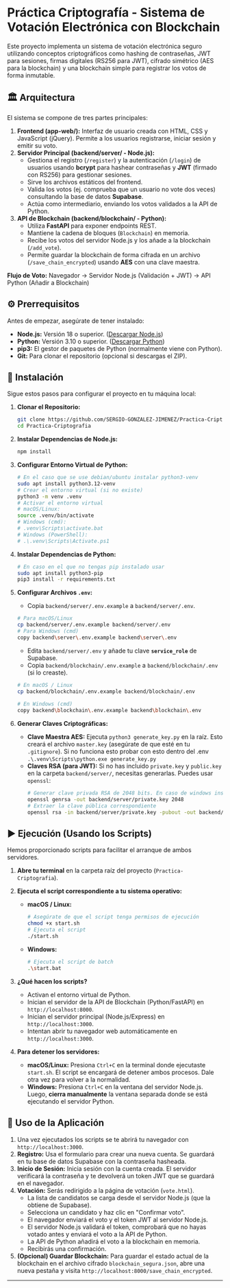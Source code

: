 # Práctica Criptografía - Sistema de Votación Electrónica con Blockchain

Este proyecto implementa un sistema de votación electrónica seguro utilizando conceptos criptográficos como hashing de contraseñas, JWT para sesiones, firmas digitales (RS256 para JWT), cifrado simétrico (AES para la blockchain) y una blockchain simple para registrar los votos de forma inmutable.

## 🏛️ Arquitectura

El sistema se compone de tres partes principales:

1.  **Frontend (app-web/):** Interfaz de usuario creada con HTML, CSS y JavaScript (jQuery). Permite a los usuarios registrarse, iniciar sesión y emitir su voto.
2.  **Servidor Principal (backend/server/ - Node.js):**
    * Gestiona el registro (`/register`) y la autenticación (`/login`) de usuarios usando **bcrypt** para hashear contraseñas y **JWT** (firmado con RS256) para gestionar sesiones.
    * Sirve los archivos estáticos del frontend.
    * Valida los votos (ej. comprueba que un usuario no vote dos veces) consultando la base de datos **Supabase**.
    * Actúa como intermediario, enviando los votos validados a la API de Python.
3.  **API de Blockchain (backend/blockchain/ - Python):**
    * Utiliza **FastAPI** para exponer endpoints REST.
    * Mantiene la cadena de bloques (`Blockchain`) en memoria.
    * Recibe los votos del servidor Node.js y los añade a la blockchain (`/add_vote`).
    * Permite guardar la blockchain de forma cifrada en un archivo (`/save_chain_encrypted`) usando **AES** con una clave maestra.

**Flujo de Voto:** Navegador → Servidor Node.js (Validación + JWT) → API Python (Añadir a Blockchain)

## ⚙️ Prerrequisitos

Antes de empezar, asegúrate de tener instalado:

* **Node.js:** Versión 18 o superior. ([Descargar Node.js](https://nodejs.org/))
* **Python:** Versión 3.10 o superior. ([Descargar Python](https://www.python.org/downloads/))
* **pip3:** El gestor de paquetes de Python (normalmente viene con Python).
* **Git:** Para clonar el repositorio (opcional si descargas el ZIP).

## 🚀 Instalación

Sigue estos pasos para configurar el proyecto en tu máquina local:

1.  **Clonar el Repositorio:**
    ```bash
    git clone https://github.com/SERGIO-GONZALEZ-JIMENEZ/Practica-Criptografia.git
    cd Practica-Criptografia
    ```

2.  **Instalar Dependencias de Node.js:**
    ```bash
    npm install
    ```

3.  **Configurar Entorno Virtual de Python:**
    ```bash
    # En el caso que se use debian/ubuntu instalar python3-venv
    sudo apt install python3.12-venv
    # Crear el entorno virtual (si no existe)
    python3 -m venv .venv
    # Activar el entorno virtual
    # macOS/Linux:
    source .venv/bin/activate
    # Windows (cmd):
    # .venv\Scripts\activate.bat
    # Windows (PowerShell):
    # .\.venv\Scripts\Activate.ps1
    ```

4.  **Instalar Dependencias de Python:**
    ```bash
    # En caso en el que no tengas pip instalado usar
    sudo apt install python3-pip
    pip3 install -r requirements.txt
    ```

5.  **Configurar Archivos `.env`:**
    * Copia `backend/server/.env.example` a `backend/server/.env`.
    ```bash
    # Para macOS/Linux
    cp backend/server/.env.example backend/server/.env
    # Para Windows (cmd)
    copy backend\server\.env.example backend\server\.env
    ```
    * Edita `backend/server/.env` y añade tu clave **`service_role`** de Supabase.
    * Copia `backend/blockchain/.env.example` a `backend/blockchain/.env` (si lo creaste).
    ```bash
    # En macOS / Linux
    cp backend/blockchain/.env.example backend/blockchain/.env
      
    # En Windows (cmd)
    copy backend\blockchain\.env.example backend\blockchain\.env
    ```

6.  **Generar Claves Criptográficas:**
    * **Clave Maestra AES:** Ejecuta `python3 generate_key.py` en la raíz. Esto creará el archivo `master.key` (asegúrate de que esté en tu `.gitignore`). Si no funciona esto probar con esto dentro del .env `.\.venv\Scripts\python.exe generate_key.py`
    * **Claves RSA (para JWT):** Si no has incluido `private.key` y `public.key` en la carpeta `backend/server/`, necesitas generarlas. Puedes usar `openssl`:
        ```bash
        # Generar clave privada RSA de 2048 bits. En caso de windows instalar antes openssl en git bash (si tiene git). Accede a la carpeta del repositorio y ejecuta los comandos
        openssl genrsa -out backend/server/private.key 2048
        # Extraer la clave pública correspondiente
        openssl rsa -in backend/server/private.key -pubout -out backend/server/public.key
        ```

## ▶️ Ejecución (Usando los Scripts)

Hemos proporcionado scripts para facilitar el arranque de ambos servidores.

1.  **Abre tu terminal** en la carpeta raíz del proyecto (`Practica-Criptografia`).

2.  **Ejecuta el script correspondiente a tu sistema operativo:**

    * **macOS / Linux:**
        ```bash
        # Asegúrate de que el script tenga permisos de ejecución
        chmod +x start.sh
        # Ejecuta el script
        ./start.sh
        ```

    * **Windows:**
        ```bash
        # Ejecuta el script de batch
        .\start.bat
        ```

3.  **¿Qué hacen los scripts?**
    * Activan el entorno virtual de Python.
    * Inician el servidor de la API de Blockchain (Python/FastAPI) en `http://localhost:8000`.
    * Inician el servidor principal (Node.js/Express) en `http://localhost:3000`.
    * Intentan abrir tu navegador web automáticamente en `http://localhost:3000`.

4.  **Para detener los servidores:**
    * **macOS/Linux:** Presiona `Ctrl+C` en la terminal donde ejecutaste `start.sh`. El script se encargará de detener ambos procesos. Dale otra vez para volver a la normalidad.
    * **Windows:** Presiona `Ctrl+C` en la ventana del servidor Node.js. Luego, **cierra manualmente** la ventana separada donde se está ejecutando el servidor Python.

## 📖 Uso de la Aplicación

1.  Una vez ejecutados los scripts se te abrirá tu navegador con `http://localhost:3000`.
2.  **Registro:** Usa el formulario para crear una nueva cuenta. Se guardará en tu base de datos Supabase con la contraseña hasheada.
3.  **Inicio de Sesión:** Inicia sesión con la cuenta creada. El servidor verificará la contraseña y te devolverá un token JWT que se guardará en el navegador.
4.  **Votación:** Serás redirigido a la página de votación (`vote.html`).
    * La lista de candidatos se carga desde el servidor Node.js (que la obtiene de Supabase).
    * Selecciona un candidato y haz clic en "Confirmar voto".
    * El navegador enviará el voto y el token JWT al servidor Node.js.
    * El servidor Node.js validará el token, comprobará que no hayas votado antes y enviará el voto a la API de Python.
    * La API de Python añadirá el voto a la blockchain en memoria.
    * Recibirás una confirmación.
5.  **(Opcional) Guardar Blockchain:** Para guardar el estado actual de la blockchain en el archivo cifrado `blockchain_segura.json`, abre una nueva pestaña y visita `http://localhost:8000/save_chain_encrypted`.

---
